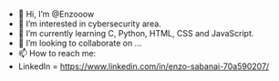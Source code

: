 - 👋 Hi, I’m @Enzooow
- 👀 I’m interested in cybersecurity area.
- 🌱 I’m currently learning C, Python, HTML, CSS and JavaScript.
- 💞️ I’m looking to collaborate on ...
- 📫 How to reach me:
- LinkedIn = https://www.linkedin.com/in/enzo-sabanai-70a590207/

<!---
Enzooow/Enzooow is a ✨ special ✨ repository because its `README.md` (this file) appears on your GitHub profile.
You can click the Preview link to take a look at your changes.
--->

